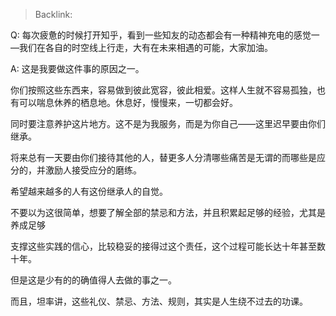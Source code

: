 > Backlink: 

Q: 每次疲惫的时候打开知乎，看到一些知友的动态都会有一种精神充电的感觉一—我们在各自的时空线上行走，大有在未来相遇的可能，大家加油。

A: 这是我要做这件事的原因之一。

你们按照这些东西来，容易做到彼此宽容，彼此相爱。这样人生就不容易孤独，也有可以喘息休养的栖息地。休息好，慢慢来，一切都会好。

同时要注意养护这片地方。这不是为我服务，而是为你自己——这里迟早要由你们继承。

将来总有一天要由你们接待其他的人，替更多人分清哪些痛苦是无谓的而哪些是应分的，并激励人接受应分的磨练。

希望越来越多的人有这份继承人的自觉。

不要以为这很简单，想要了解全部的禁忌和方法，并且积累起足够的经验，尤其是养成足够

支撑这些实践的信心，比较稳妥的接得过这个责任，这个过程可能长达十年甚至数十年。

但是这是少有的的确值得人去做的事之一。

而且，坦率讲，这些礼仪、禁忌、方法、规则，其实是人生绕不过去的功课。
